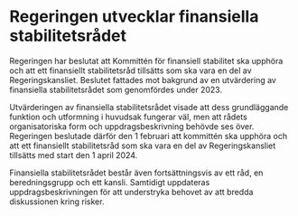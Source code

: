 # Regeringen utvecklar finansiella stabilitetsrådet

Regeringen har beslutat att Kommittén för finansiell stabilitet ska upphöra och att ett finansiellt stabilitetsråd tillsätts som ska vara en del av Regeringskansliet. Beslutet fattades mot bakgrund av en utvärdering av finansiella stabilitetsrådet som genomfördes under 2023.

Utvärderingen av finansiella stabilitetsrådet visade att dess grundläggande funktion och utformning i huvudsak fungerar väl, men att rådets organisatoriska form och uppdragsbeskrivning behövde ses över. Regeringen beslutade därför den 1 februari att kommittén ska upphöra och att ett finansiellt stabilitetsråd som ska vara en del av Regeringskansliet tillsätts med start den 1 april 2024.

Finansiella stabilitetsrådet består även fortsättningsvis av ett råd, en beredningsgrupp och ett kansli. Samtidigt uppdateras uppdragsbeskrivningen för att understryka behovet av att bredda diskussionen kring risker.
